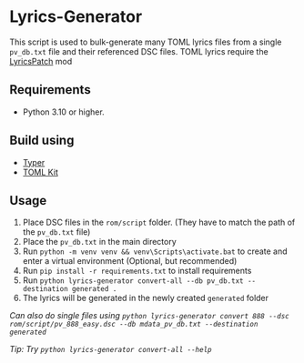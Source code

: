 # Lyrics-Generator

This script is used to bulk-generate many TOML lyrics files from a single `pv_db.txt` file and their referenced DSC files.
TOML lyrics require the [LyricsPatch](https://gamebanana.com/mods/414986) mod

## Requirements

- Python 3.10 or higher.

## Build using

- [Typer](https://typer.tiangolo.com/)
- [TOML Kit](https://tomlkit.readthedocs.io/en/latest/)

## Usage

1. Place DSC files in the `rom/script` folder. (They have to match the path of the `pv_db.txt` file)
1. Place the `pv_db.txt` in the main directory
1. Run `python -m venv venv && venv\Scripts\activate.bat` to create and enter a virtual environment (Optional, but recommended)
1. Run `pip install -r requirements.txt` to install requirements
1. Run `python lyrics-generator convert-all --db pv_db.txt --destination generated .`
1. The lyrics will be generated in the newly created `generated` folder

_Can also do single files using `python lyrics-generator convert 888 --dsc rom/script/pv_888_easy.dsc --db mdata_pv_db.txt --destination generated`_

_Tip: Try `python lyrics-generator convert-all --help`_
